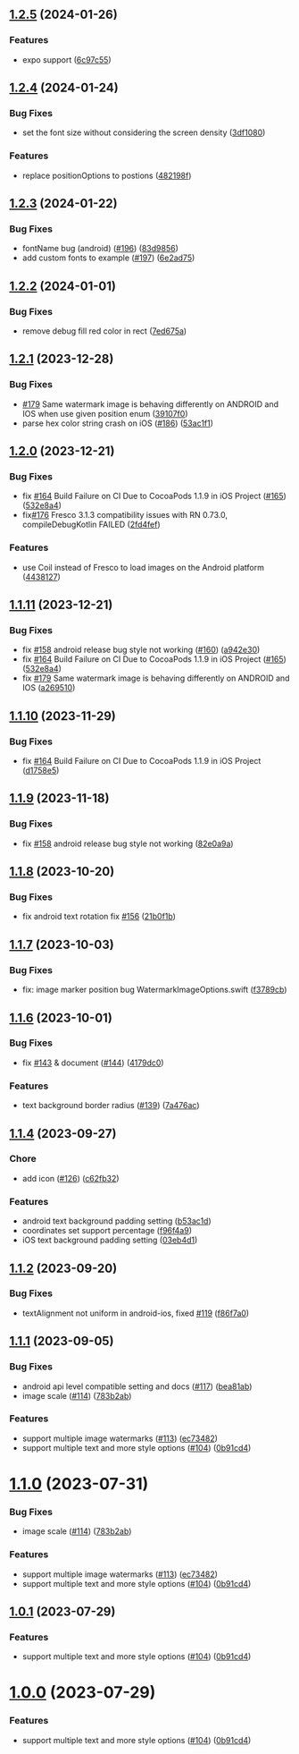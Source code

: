 

## [1.2.5](https://github.com/JimmyDaddy/react-native-image-marker/compare/v1.2.4...v1.2.5) (2024-01-26)


### Features

* expo support ([6c97c55](https://github.com/JimmyDaddy/react-native-image-marker/commit/6c97c5560e874b2e1509db34627c9775f71e9d7a))

## [1.2.4](https://github.com/JimmyDaddy/react-native-image-marker/compare/v1.2.3...v1.2.4) (2024-01-24)


### Bug Fixes

* set the font size without considering the screen density ([3df1080](https://github.com/JimmyDaddy/react-native-image-marker/commit/3df10801fceb3bbef894af4089074ed6a3bd64e7))


### Features

* replace positionOptions to postions ([482198f](https://github.com/JimmyDaddy/react-native-image-marker/commit/482198f55f1c18f7aecdbbcdaaa9f6a2ef35b119))

## [1.2.3](https://github.com/JimmyDaddy/react-native-image-marker/compare/v1.2.2...v1.2.3) (2024-01-22)


### Bug Fixes

*  fontName bug (android) ([#196](https://github.com/JimmyDaddy/react-native-image-marker/issues/196)) ([83d9856](https://github.com/JimmyDaddy/react-native-image-marker/commit/83d9856c01d275fac81741f908fbb61a39e34219))
* add custom fonts to example ([#197](https://github.com/JimmyDaddy/react-native-image-marker/issues/197)) ([6e2ad75](https://github.com/JimmyDaddy/react-native-image-marker/commit/6e2ad75b56c8a8e23bfb181beca11b4d60213f20))

## [1.2.2](https://github.com/JimmyDaddy/react-native-image-marker/compare/v1.2.1...v1.2.2) (2024-01-01)

### Bug Fixes

* remove debug  fill red color in rect ([7ed675a](https://github.com/JimmyDaddy/react-native-image-marker/commit/7ed675aea5a4a3d4b42e181ec7ea6bd7327f834e))

## [1.2.1](https://github.com/JimmyDaddy/react-native-image-marker/compare/v1.2.0...v1.2.1) (2023-12-28)

### Bug Fixes

* [#179](https://github.com/JimmyDaddy/react-native-image-marker/issues/179) Same watermark image is behaving differently on ANDROID and IOS when use given position enum ([39107f0](https://github.com/JimmyDaddy/react-native-image-marker/commit/39107f0977a400faf4dc7ed8f94e3877287d9d78))
* parse hex color string crash on iOS ([#186](https://github.com/JimmyDaddy/react-native-image-marker/issues/186)) ([53ac1f1](https://github.com/JimmyDaddy/react-native-image-marker/commit/53ac1f14461e3007a2e028d0c401a1eed3ddd962))

## [1.2.0](https://github.com/JimmyDaddy/react-native-image-marker/compare/v1.1.8...v1.2.0) (2023-12-21)


### Bug Fixes

* fix [#164](https://github.com/JimmyDaddy/react-native-image-marker/issues/164) Build Failure on CI Due to CocoaPods 1.1.9 in iOS Project ([#165](https://github.com/JimmyDaddy/react-native-image-marker/issues/165)) ([532e8a4](https://github.com/JimmyDaddy/react-native-image-marker/commit/532e8a4d325fd1c30315eac0f1ab81fbf81c144f))
* fix[#176](https://github.com/JimmyDaddy/react-native-image-marker/issues/176) Fresco 3.1.3 compatibility issues with RN 0.73.0, compileDebugKotlin FAILED ([2fd4fef](https://github.com/JimmyDaddy/react-native-image-marker/commit/2fd4feff34e3bf9ada3de0dbb6f9789facbd0500))


### Features

* use Coil instead of Fresco to load images on the Android platform ([4438127](https://github.com/JimmyDaddy/react-native-image-marker/commit/44381276fa2973782f839415f2b3e735d63f93fa))

## [1.1.11](https://github.com/JimmyDaddy/react-native-image-marker/compare/v1.1.8...v1.1.11) (2023-12-21)


### Bug Fixes

*  fix [#158](https://github.com/JimmyDaddy/react-native-image-marker/issues/158) android release bug  style not working ([#160](https://github.com/JimmyDaddy/react-native-image-marker/issues/160)) ([a942e30](https://github.com/JimmyDaddy/react-native-image-marker/commit/a942e30732c61094abc1e95ca5003c883d1e4410))
* fix [#164](https://github.com/JimmyDaddy/react-native-image-marker/issues/164) Build Failure on CI Due to CocoaPods 1.1.9 in iOS Project ([#165](https://github.com/JimmyDaddy/react-native-image-marker/issues/165)) ([532e8a4](https://github.com/JimmyDaddy/react-native-image-marker/commit/532e8a4d325fd1c30315eac0f1ab81fbf81c144f))
* fix [#179](https://github.com/JimmyDaddy/react-native-image-marker/issues/179) Same watermark image is behaving differently on ANDROID and IOS ([a269510](https://github.com/JimmyDaddy/react-native-image-marker/commit/a269510ad8887bb5466493ce304714d01f067c6a))

## [1.1.10](https://github.com/JimmyDaddy/react-native-image-marker/compare/v1.1.8...v1.1.10) (2023-11-29)


### Bug Fixes

* fix  [#164](https://github.com/JimmyDaddy/react-native-image-marker/issues/164) Build Failure on CI Due to CocoaPods 1.1.9 in iOS Project ([d1758e5](https://github.com/JimmyDaddy/react-native-image-marker/commit/d1758e528befba9a9d125bad3c9c1b182865c1a5))

## [1.1.9](https://github.com/JimmyDaddy/react-native-image-marker/compare/v1.1.8...v1.1.9) (2023-11-18)

### Bug Fixes

* fix [#158](https://github.com/JimmyDaddy/react-native-image-marker/issues/158) android release bug style not working ([82e0a9a](https://github.com/JimmyDaddy/react-native-image-marker/commit/a942e30732c61094abc1e95ca5003c883d1e4410))


## [1.1.8](https://github.com/JimmyDaddy/react-native-image-marker/compare/v1.1.7...v1.1.8) (2023-10-20)


### Bug Fixes

* fix android text rotation fix [#156](https://github.com/JimmyDaddy/react-native-image-marker/issues/156) ([21b0f1b](https://github.com/JimmyDaddy/react-native-image-marker/commit/21b0f1b69808f4e3d741bfe668ef357a05155adf))

## [1.1.7](https://github.com/JimmyDaddy/react-native-image-marker/compare/v1.1.6...v1.1.7) (2023-10-03)


### Bug Fixes

* fix: image marker position bug WatermarkImageOptions.swift ([f3789cb](https://github.com/JimmyDaddy/react-native-image-marker/pull/149/commits/f3789cba1dd42f5896531bb1deb665acc3fc2fc4))


## [1.1.6](https://github.com/JimmyDaddy/react-native-image-marker/compare/v1.1.1...v1.1.6) (2023-10-01)


### Bug Fixes

* fix [#143](https://github.com/JimmyDaddy/react-native-image-marker/issues/143) & document ([#144](https://github.com/JimmyDaddy/react-native-image-marker/issues/144)) ([4179dc0](https://github.com/JimmyDaddy/react-native-image-marker/commit/4179dc08f737875e7bed857cf3b5dfd5b0c5dfbb))


### Features

* text background border radius ([#139](https://github.com/JimmyDaddy/react-native-image-marker/issues/139)) ([7a476ac](https://github.com/JimmyDaddy/react-native-image-marker/commit/7a476ac9ec650fa46db2efbfcf123e9ee0dba737))


## [1.1.4](https://github.com/JimmyDaddy/react-native-image-marker/compare/v1.1.1...v1.1.4) (2023-09-27)


### Chore

* add icon ([#126](https://github.com/JimmyDaddy/react-native-image-marker/issues/126)) ([c62fb32](https://github.com/JimmyDaddy/react-native-image-marker/commit/c62fb32c3b790d7c2c447fa26f1605f8ace52d5b))


### Features

* android text background padding setting ([b53ac1d](https://github.com/JimmyDaddy/react-native-image-marker/commit/b53ac1ddb5e1c53f8cd9601898327b82699be3e9))
* coordinates set support percentage ([f96f4a9](https://github.com/JimmyDaddy/react-native-image-marker/commit/f96f4a93da70b7ea2fb7582a117b986d9ff228dc))
* iOS text background padding setting ([03eb4d1](https://github.com/JimmyDaddy/react-native-image-marker/commit/03eb4d195a01fe86df69cb51baacd62695bd6398))

## [1.1.2](https://github.com/JimmyDaddy/react-native-image-marker/compare/v1.1.1...v1.1.2) (2023-09-20)


### Bug Fixes

*  textAlignment not uniform in android-ios,  fixed [#119](https://github.com/JimmyDaddy/react-native-image-marker/issues/119) ([f86f7a0](https://github.com/JimmyDaddy/react-native-image-marker/commit/f86f7a0dcea16b555ddf8107c498daa21d8727cb))

## [1.1.1](https://github.com/JimmyDaddy/react-native-image-marker/compare/v0.9.2...v1.1.1) (2023-09-05)


### Bug Fixes

* android api level compatible setting and docs ([#117](https://github.com/JimmyDaddy/react-native-image-marker/issues/117)) ([bea81ab](https://github.com/JimmyDaddy/react-native-image-marker/commit/bea81abda1355b7633a2e107f2e0a4e4237d3746))
* image scale ([#114](https://github.com/JimmyDaddy/react-native-image-marker/issues/114)) ([783b2ab](https://github.com/JimmyDaddy/react-native-image-marker/commit/783b2abc36586c6f6087295682a348b6c9010d17))


### Features

* support multiple image watermarks ([#113](https://github.com/JimmyDaddy/react-native-image-marker/issues/113)) ([ec73482](https://github.com/JimmyDaddy/react-native-image-marker/commit/ec73482f7f2fd8518845c19a549fc589aff28445))
* support multiple text and more style options ([#104](https://github.com/JimmyDaddy/react-native-image-marker/issues/104)) ([0b91cd4](https://github.com/JimmyDaddy/react-native-image-marker/commit/0b91cd4baaf2f664f908483b225509e443f9bae7))

# [1.1.0](https://github.com/JimmyDaddy/react-native-image-marker/compare/v0.9.2...v1.1.0) (2023-07-31)


### Bug Fixes

* image scale ([#114](https://github.com/JimmyDaddy/react-native-image-marker/issues/114)) ([783b2ab](https://github.com/JimmyDaddy/react-native-image-marker/commit/783b2abc36586c6f6087295682a348b6c9010d17))


### Features

* support multiple image watermarks ([#113](https://github.com/JimmyDaddy/react-native-image-marker/issues/113)) ([ec73482](https://github.com/JimmyDaddy/react-native-image-marker/commit/ec73482f7f2fd8518845c19a549fc589aff28445))
* support multiple text and more style options ([#104](https://github.com/JimmyDaddy/react-native-image-marker/issues/104)) ([0b91cd4](https://github.com/JimmyDaddy/react-native-image-marker/commit/0b91cd4baaf2f664f908483b225509e443f9bae7))

## [1.0.1](https://github.com/JimmyDaddy/react-native-image-marker/compare/v0.9.2...v1.0.1) (2023-07-29)


### Features

* support multiple text and more style options ([#104](https://github.com/JimmyDaddy/react-native-image-marker/issues/104)) ([0b91cd4](https://github.com/JimmyDaddy/react-native-image-marker/commit/0b91cd4baaf2f664f908483b225509e443f9bae7))

# [1.0.0](https://github.com/JimmyDaddy/react-native-image-marker/compare/v0.9.2...v1.0.0) (2023-07-29)


### Features

* support multiple text and more style options ([#104](https://github.com/JimmyDaddy/react-native-image-marker/issues/104)) ([0b91cd4](https://github.com/JimmyDaddy/react-native-image-marker/commit/0b91cd4baaf2f664f908483b225509e443f9bae7))

